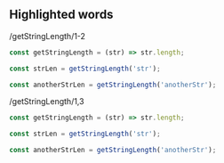 ## Highlighted words

/getStringLength/1-2

```js /getStringLength/1-2
const getStringLength = (str) => str.length;

const strLen = getStringLength('str');

const anotherStrLen = getStringLength('anotherStr');
```

/getStringLength/1,3

```js /getStringLength/1,3
const getStringLength = (str) => str.length;

const strLen = getStringLength('str');

const anotherStrLen = getStringLength('anotherStr');
```
